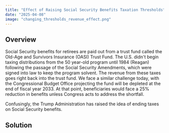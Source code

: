 ```yaml
---
title: "Effect of Raising Social Security Benefits Taxation Thresholds"
date: "2025-04-08"
image: "changing_thresholds_revenue_effect.png"
---
```


## Overview
Social Security benefits for retirees are paid out from a trust fund called the Old-Age and Survivors Insurance (OASI) Trust Fund. The U.S. didn't begin taxing distributions from the 50 year-old program until 1984 (Reagan) following the passage of the Social Security Amendments, which were signed into law to keep the program solvent. The revenue from these taxes goes right back into the trust fund. We face a similar challenge today, with the Congressional Budget Office projecting the fund will be depleted at the end of fiscal year 2033. At that point, beneficiaries would face a 25% reduction in benefits unless Congress acts to address the shortfall.

Confusingly, the Trump Administration has raised the idea of ending taxes on Social Security benefits.

## Solution

